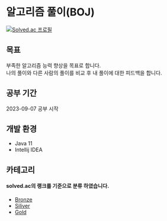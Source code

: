 # 알고리즘 풀이(BOJ)

[![Solved.ac
프로필](http://mazassumnida.wtf/api/v2/generate_badge?boj={iju42829})](https://solved.ac/{iju42829})

## 목표
부족한 알고리즘 능력 향상을 목표로 합니다.<br>
나의 풀이와 다른 사람의 풀이를 비교 후 내 풀이에 대한 피드백을 합니다.

## 공부 기간
2023-09-07 공부 시작

## 개발 환경
- Java 11
- Intellij IDEA


## 카테고리
#### solved.ac의 랭크를 기준으로 분류 하였습니다.

- [Bronze](https://github.com/iju42829/Algorithm/tree/main/src/baekjoon/bronze)
- [Siliver](https://github.com/iju42829/Algorithm/tree/main/src/baekjoon/silver)
- [Gold](https://github.com/iju42829/Algorithm/tree/main/src/baekjoon/gold)
